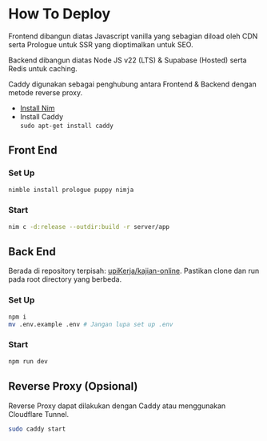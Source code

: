 # How To Deploy
Frontend dibangun diatas Javascript vanilla yang sebagian diload oleh CDN serta Prologue untuk SSR yang dioptimalkan untuk SEO.

Backend dibangun diatas Node JS v22 (LTS) & Supabase (Hosted) serta Redis untuk caching.

Caddy digunakan sebagai penghubung antara Frontend & Backend dengan metode reverse proxy.

* <a href="https://nim-lang.org/install_unix.html">Install Nim</a>
* Install Caddy <br>`sudo apt-get install caddy`

## Front End
### Set Up
```bash
nimble install prologue puppy nimja
```

### Start
```bash
nim c -d:release --outdir:build -r server/app
```

## Back End
Berada di repository terpisah: <a href="https://github.com/upiKerja/kajian-online">upiKerja/kajian-online</a>. Pastikan clone dan run pada root directory yang berbeda.

### Set Up
```bash
npm i
mv .env.example .env # Jangan lupa set up .env
```

### Start
```bash
npm run dev
```

## Reverse Proxy (Opsional)
Reverse Proxy dapat dilakukan dengan Caddy atau menggunakan Cloudflare Tunnel.
```bash
sudo caddy start
```
